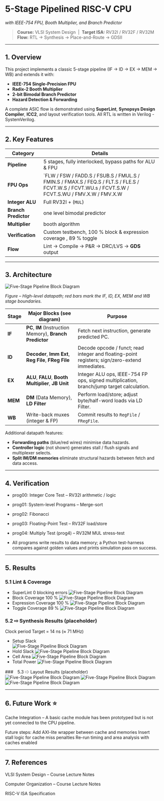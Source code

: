 # 5-Stage Pipelined RISC-V CPU  
*with IEEE-754 FPU, Booth Multiplier, and Branch Predictor*

> **Course:** VLSI System Design &nbsp;|&nbsp; **Target ISA:** RV32I / RV32F / RV32M  
> **Flow:** RTL → Synthesis → Place-and-Route → GDSII  

---

## 1. Overview
This project implements a classic 5-stage pipeline (IF → ID → EX → MEM → WB) and extends it with:

- **IEEE-754 Single-Precision FPU**
- **Radix-2 Booth Multiplier**
- **2-bit Bimodal Branch Predictor**
- **Hazard Detection & Forwarding**

A complete ASIC flow is demonstrated using **SuperLint**, **Synopsys Design Compiler**, **ICC2**, and layout verification tools. All RTL is written in Verilog - SystemVerilog.

---

## 2. Key Features
| Category | Details |
|----------|---------|
| **Pipeline** | 5 stages, fully interlocked, bypass paths for ALU & FPU |
| **FPU Ops** | `FLW / FSW / FADD.S / FSUB.S / FMUL.S / FMIN.S / FMAX.S / FEQ.S / FLT.S / FLE.S / FCVT.W.S / FCVT.WU.s / FCVT.S.W / FCVT.S.WU / FMV.X.W / FMV.X.W |
| **Integer ALU** | Full RV32I + (`MUL`) | 
| **Branch Predictor** | one level bimodal predictor |
| **Multiplier** | booth algorithm |
| **Verification** | Custom testbench, 100 % block & expression coverage , 89 % toggle |
| **Flow** | Lint → Compile → P&R → DRC/LVS → **GDS** output |

---

## 3. Architecture

![Five-Stage Pipeline Block Diagram](doc/architecture.png)

*Figure – High-level datapath; red bars mark the IF, ID, EX, MEM and WB stage boundaries.*

| Stage | Major Blocks (see diagram) | Purpose |
|-------|---------------------------|---------|
| **IF** | **PC**, **IM** (Instruction Memory), **Branch Predictor** | Fetch next instruction, generate predicted PC. |
| **ID** | **Decoder**, **Imm Ext**, **Reg File**, **FReg File** | Decode opcode / funct; read integer and floating-point registers; sign/zero-extend immediates. |
| **EX** | **ALU**, **FALU**, **Booth Multiplier**, **JB Unit** | Integer ALU ops, IEEE-754 FP ops, signed multiplication, branch/jump target calculation. |
| **MEM** | **DM** (Data Memory), **LD Filter** | Perform load/store; adjust byte/half-word loads via LD Filter. |
| **WB** | Write-back muxes (integer & FP) | Commit results to `RegFile` / `FRegFile`. |

Additional datapath features:

- **Forwarding paths** (blue/red wires) minimise data hazards.
- **Controller logic** (not shown) generates stall / flush signals and multiplexer selects.
- **Split IM/DM memories** eliminate structural hazards between fetch and data access.
---

## 4. Verification
- prog00: Integer Core Test – RV32I arithmetic / logic

- prog01: System-level Programs – Merge-sort

- prog02: Fibonacci

- prog03: Floating-Point Test – RV32F load/store

- prog04: Multiply Test (prog4) – RV32M MUL stress-test

- All programs write results to data memory; a Python test-harness compares against golden values and prints simulation pass on success.

---

## 5. Results
### 5.1 Lint & Coverage

- SuperLint	0 blocking errors
![Five-Stage Pipeline Block Diagram](doc/architecture.png)
- Block Coverage	100 %
![Five-Stage Pipeline Block Diagram](doc/architecture.png)
- Expression Coverage	100 %
![Five-Stage Pipeline Block Diagram](doc/architecture.png)
- Toggle Coverage	89 %
![Five-Stage Pipeline Block Diagram](doc/architecture.png)

### 5.2 ⇨ Synthesis Results (placeholder)

Clock period	<!-- 14 ns -->	Target = 14 ns (≈ 71 MHz)
- Setup Slack	<!-- > 0.27 ns -->	
![Five-Stage Pipeline Block Diagram](doc/architecture.png)
- Hold Slack	<!-- > 0 ns -->	
![Five-Stage Pipeline Block Diagram](doc/architecture.png)
- Cell Area	<!-- 576288 µm² -->	
![Five-Stage Pipeline Block Diagram](doc/architecture.png)
- Total Power	<!-- 15.4877 mW -->	
![Five-Stage Pipeline Block Diagram](doc/architecture.png)

###　5.3 ⇨ Layout Results (placeholder)
![Five-Stage Pipeline Block Diagram](doc/architecture.png)
![Five-Stage Pipeline Block Diagram](doc/architecture.png)
![Five-Stage Pipeline Block Diagram](doc/architecture.png)

---

## 6. Future Work ⭐
Cache Integration – A basic cache module has been prototyped but is not yet connected to the CPU pipeline. 

Future steps:
Add AXI-lite wrapper between cache and memories
Insert stall logic for cache miss penalties
Re-run timing and area analysis with caches enabled

---

## 7. References
VLSI System Design – Course Lecture Notes

Computer Organization – Course Lecture Notes

RISC-V ISA Specification
